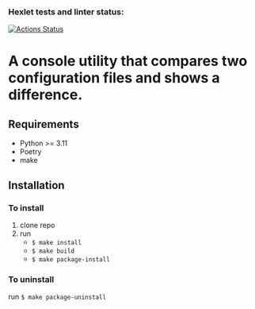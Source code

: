 ### Hexlet tests and linter status:
[![Actions Status](https://github.com/kitXIII/python-project-50/workflows/hexlet-check/badge.svg)](https://github.com/kitXIII/python-project-50/actions)


# A console utility that compares two configuration files and shows a difference.


## Requirements

* Python >= 3.11
* Poetry
* make

## Installation

### To install

1. clone repo
2. run
    - `$ make install`
    - `$ make build`
    - `$ make package-install`

### To uninstall

 run `$ make package-uninstall`

